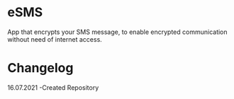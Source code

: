 # eSMS
App that encrypts your SMS message, to enable encrypted communication without need of internet access.


# Changelog
16.07.2021
-Created Repository

